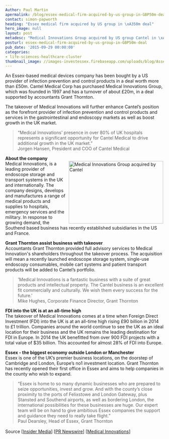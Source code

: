 ```yaml
---
Author: Paul Martin
apermalink: /blog/essex-medical-firm-acquired-by-us-group-in-GBP50m-deal
contact: simon-papworth
heading: "Essex medical firm acquired by US group in \xA350m deal"
hero_image: null
layout: post
metadesc: "Medical Innovations Group acquired by US group Cantel in \xA350m deal"
posturl: essex-medical-firm-acquired-by-us-group-in-GBP50m-deal
pub_date: '2015-09-29 00:00:00'
categories:
- life-sciences-healthcare-cluster
thumbnail_image: //images-investessex.firebaseapp.com/uploads/blog/Assembly_line_mini.jpg
---
```


<p>An Essex-based medical devices company has been bought by a US provider of infection prevention and control products in a deal worth more than £50m. Cantel Medical Corp has purchased Medical Innovations Group, which was founded in 1997 and has a turnover of about £20m, in a deal supported by accountants Grant Thornton.</p><p>The takeover of Medical Innovations will further enhance Cantel’s position as the forefront provider of infection prevention and control products and services in the gastrointestinal and endoscopy markets as well as boost growth in the UK market.</p><blockquote><p>“Medical Innovations' presence in over 80% of UK hospitals represents a significant opportunity for Cantel Medical to drive additional growth in the UK market.”<br/>Jorgen Hansen, President and COO of Cantel Medical</p></blockquote><p><strong>About the company</strong><br/><img alt='Medical Innovations Group acquired by Cantel' src='//images-investessex.firebaseapp.com/uploads/blog/Sterile_liner_300.jpg' style='float:right; height:199px; margin-left:2px; margin-right:2px; width:300px'/>Medical Innovations, is a leading provider of endoscope storage and transport systems in the UK and internationally. The company designs, develops and manufactures a range of medical products and supplies to hospitals, emergency services and the military. In response to growing demand, the Southend based business has recently established subsidiaries in the US and France.</p><p><strong>Grant Thornton assist business with takeover</strong><br/>Accountants Grant Thornton provided full advisory services to Medical Innovation's shareholders throughout the takeover process. The acquisition will mean a recently launched endoscope storage system, single-use endoscopy consumables, mobile cart systems and patient transport products will be added to Cantel’s portfolio.</p><blockquote><p>'Medical Innovations is a fantastic business with a suite of great products and intellectual property. The Cantel business is an excellent fit commercially and culturally. We wish them every success for the future.'<br/>Mike Hughes, Corporate Finance Director, Grant Thornton</p></blockquote><p><strong>FDI into the UK is at an all-time high</strong><br/>The takeover of Medical Innovations comes at a time when Foreign Direct Investment (FDI) into the UK is at an all-time high rising £90 billion in 2014 to £1 trillion. Companies around the world continue to see the UK as an ideal location for their business and the UK remains the leading destination for FDI in Europe. In 2014 the UK benefitted from over 900 FDI projects with a total value of $35 billion. This accounted for almost 28% of FDI into Europe.</p><p><strong>Essex - the biggest economy outside London or Manchester</strong><br/>Essex is one of the UK’s premier business locations, on the doorstep of Cambridge and London, Europe’s no1 investment location. Grant Thornton has recently opened their first office in Essex and aims to help companies in the county who wish to expand.</p><blockquote><p>“Essex is home to so many dynamic businesses who are prepared to seize opportunities, invest and grow. And with the county’s close proximity to the ports of Felixstowe and London Gateway, plus Stansted and Southend airports, as well as bordering London, the international possibilities for these businesses are huge. Our expert team will be on hand to give ambitious Essex companies the support and guidance they need to really take flight.”<br/>Paul Dearsley, Head of Essex, Grant Thornton</p></blockquote><p>Source [<a href='http://www.insidermedia.com/insider/central-and-east/147552-medical-devices-maker-snapped-50m-deal/' style='line-height: 1.6;'>Insider Media</a>] [<a href='http://www.prnewswire.com/news-releases/cantel-medical-acquires-medical-innovations-group-300141900.html' style='line-height: 1.6;'>PR Newswire</a>] [<a href='http://medicalinnovations.co.uk/' target='_blank'>Medical Innovations</a>]</p>